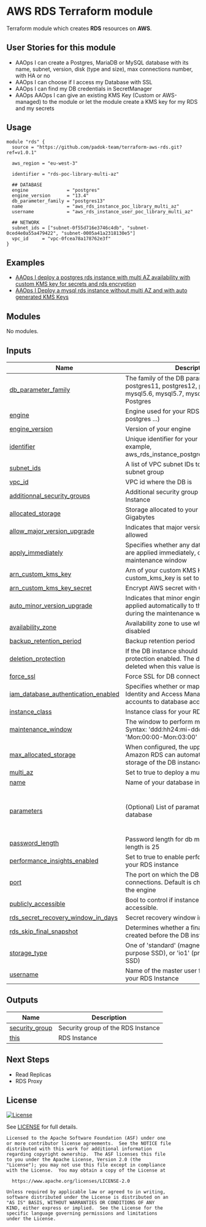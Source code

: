 # AWS RDS Terraform module

Terraform module which creates **RDS** resources on **AWS**.

## User Stories for this module

- AAOps I can create a Postgres, MariaDB or MySQL database with its name, subnet, version, disk (type and size), max connections number, with HA or no
- AAOps I can choose if I access my Database with SSL
- AAOps I can find my DB credentials in SecretManager
- AAOps AAOps I can give an existing KMS Key (Custom or AWS-managed) to the module or let the module create a KMS key for my RDS and my secrets
## Usage

```hcl
module "rds" {
  source = "https://github.com/padok-team/terraform-aws-rds.git?ref=v1.0.1"

  aws_region = "eu-west-3"

  identifier = "rds-poc-library-multi-az"

  ## DATABASE
  engine              = "postgres"
  engine_version      = "13.4"
  db_parameter_family = "postgres13"
  name                = "aws_rds_instance_poc_library_multi_az"
  username            = "aws_rds_instance_user_poc_library_multi_az"

  ## NETWORK
  subnet_ids = ["subnet-0f55d716e3746c4db", "subnet-0ced4e0a55a479422", "subnet-0005a41a2318130e5"]
  vpc_id     = "vpc-0fcea78a178762e3f"
}
```

## Examples

- [AAOps I deploy a postgres rds instance with multi AZ availability with custom KMS key for secrets and rds encryption](examples/multi_az_rds_instance_postgres/main.tf)
- [AAOps I Deploy a mysql rds instance without multi AZ and with auto generated KMS Keys](examples/one_az_rds_instance_mysql/main.tf)

<!-- BEGIN_TF_DOCS -->
## Modules

No modules.

## Inputs

| Name | Description | Type | Default | Required |
|------|-------------|------|---------|:--------:|
| <a name="input_db_parameter_family"></a> [db\_parameter\_family](#input\_db\_parameter\_family) | The family of the DB parameter group. Among postgres11, postgres12, postgres13, mysql5.6, mysql5.7, mysql8.0 for MySQL and Postgres | `string` | n/a | yes |
| <a name="input_engine"></a> [engine](#input\_engine) | Engine used for your RDS instance (mysql, postgres ...) | `string` | n/a | yes |
| <a name="input_engine_version"></a> [engine\_version](#input\_engine\_version) | Version of your engine | `string` | n/a | yes |
| <a name="input_identifier"></a> [identifier](#input\_identifier) | Unique identifier for your RDS instance. For example, aws\_rds\_instance\_postgres\_poc\_library\_break | `string` | n/a | yes |
| <a name="input_subnet_ids"></a> [subnet\_ids](#input\_subnet\_ids) | A list of VPC subnet IDs to create your db subnet group | `list(string)` | n/a | yes |
| <a name="input_vpc_id"></a> [vpc\_id](#input\_vpc\_id) | VPC id where the DB is | `string` | n/a | yes |
| <a name="input_additionnal_security_groups"></a> [additionnal\_security\_groups](#input\_additionnal\_security\_groups) | Additional security group to add to the RDS Instance | `list(string)` | `[]` | no |
| <a name="input_allocated_storage"></a> [allocated\_storage](#input\_allocated\_storage) | Storage allocated to your RDS instance in Gigabytes | `number` | `10` | no |
| <a name="input_allow_major_version_upgrade"></a> [allow\_major\_version\_upgrade](#input\_allow\_major\_version\_upgrade) | Indicates that major version upgrades are allowed | `bool` | `false` | no |
| <a name="input_apply_immediately"></a> [apply\_immediately](#input\_apply\_immediately) | Specifies whether any database modifications are applied immediately, or during the next maintenance window | `bool` | `false` | no |
| <a name="input_arn_custom_kms_key"></a> [arn\_custom\_kms\_key](#input\_arn\_custom\_kms\_key) | Arn of your custom KMS Key. Useful only if custom\_kms\_key is set to true | `string` | `null` | no |
| <a name="input_arn_custom_kms_key_secret"></a> [arn\_custom\_kms\_key\_secret](#input\_arn\_custom\_kms\_key\_secret) | Encrypt AWS secret with CMK | `string` | `null` | no |
| <a name="input_auto_minor_version_upgrade"></a> [auto\_minor\_version\_upgrade](#input\_auto\_minor\_version\_upgrade) | Indicates that minor engine upgrades will be applied automatically to the DB instance during the maintenance window | `bool` | `true` | no |
| <a name="input_availability_zone"></a> [availability\_zone](#input\_availability\_zone) | Availability zone to use when Multi AZ is disabled | `string` | `"eu-west-3a"` | no |
| <a name="input_backup_retention_period"></a> [backup\_retention\_period](#input\_backup\_retention\_period) | Backup retention period | `number` | `30` | no |
| <a name="input_deletion_protection"></a> [deletion\_protection](#input\_deletion\_protection) | If the DB instance should have deletion protection enabled. The database can't be deleted when this value is set to true | `bool` | `true` | no |
| <a name="input_force_ssl"></a> [force\_ssl](#input\_force\_ssl) | Force SSL for DB connections | `string` | `true` | no |
| <a name="input_iam_database_authentication_enabled"></a> [iam\_database\_authentication\_enabled](#input\_iam\_database\_authentication\_enabled) | Specifies whether or mappings of AWS Identity and Access Management (IAM) accounts to database accounts is enabled | `bool` | `false` | no |
| <a name="input_instance_class"></a> [instance\_class](#input\_instance\_class) | Instance class for your RDS instance | `string` | `"db.t3.micro"` | no |
| <a name="input_maintenance_window"></a> [maintenance\_window](#input\_maintenance\_window) | The window to perform maintenance in. Syntax: 'ddd:hh24:mi-ddd:hh24:mi'. Eg: 'Mon:00:00-Mon:03:00' | `string` | `"Mon:00:00-Mon:03:00"` | no |
| <a name="input_max_allocated_storage"></a> [max\_allocated\_storage](#input\_max\_allocated\_storage) | When configured, the upper limit to which Amazon RDS can automatically scale the storage of the DB instance | `number` | `50` | no |
| <a name="input_multi_az"></a> [multi\_az](#input\_multi\_az) | Set to true to deploy a multi AZ RDS instance | `bool` | `false` | no |
| <a name="input_name"></a> [name](#input\_name) | Name of your database in your RDS instance | `string` | `"aws_padok_database_instance"` | no |
| <a name="input_parameters"></a> [parameters](#input\_parameters) | (Optional) List of paramaters to add to the database | <pre>list(object({<br>    name         = string<br>    value        = string<br>    apply_method = string<br>  }))</pre> | `[]` | no |
| <a name="input_password_length"></a> [password\_length](#input\_password\_length) | Password length for db master user, Minimum length is 25 | `number` | `40` | no |
| <a name="input_performance_insights_enabled"></a> [performance\_insights\_enabled](#input\_performance\_insights\_enabled) | Set to true to enable performance insights on your RDS instance | `bool` | `true` | no |
| <a name="input_port"></a> [port](#input\_port) | The port on which the DB accepts connections. Default is chosen depeding on the engine | `number` | `null` | no |
| <a name="input_publicly_accessible"></a> [publicly\_accessible](#input\_publicly\_accessible) | Bool to control if instance is publicly accessible. | `bool` | `false` | no |
| <a name="input_rds_secret_recovery_window_in_days"></a> [rds\_secret\_recovery\_window\_in\_days](#input\_rds\_secret\_recovery\_window\_in\_days) | Secret recovery window in days | `number` | `10` | no |
| <a name="input_rds_skip_final_snapshot"></a> [rds\_skip\_final\_snapshot](#input\_rds\_skip\_final\_snapshot) | Determines whether a final DB snapshot is created before the DB instance is deleted | `bool` | `false` | no |
| <a name="input_storage_type"></a> [storage\_type](#input\_storage\_type) | One of 'standard' (magnetic), 'gp2' (general purpose SSD), or 'io1' (provisioned IOPS SSD) | `string` | `"gp2"` | no |
| <a name="input_username"></a> [username](#input\_username) | Name of the master user for the database in your RDS Instance | `string` | `"admin"` | no |

## Outputs

| Name | Description |
|------|-------------|
| <a name="output_security_group"></a> [security\_group](#output\_security\_group) | Security group of the RDS Instance |
| <a name="output_this"></a> [this](#output\_this) | RDS Instance |
<!-- END_TF_DOCS -->

## Next Steps
- Read Replicas
- RDS Proxy

## License

[![License](https://img.shields.io/badge/License-Apache%202.0-blue.svg)](https://opensource.org/licenses/Apache-2.0)

See [LICENSE](LICENSE) for full details.

```text
Licensed to the Apache Software Foundation (ASF) under one
or more contributor license agreements.  See the NOTICE file
distributed with this work for additional information
regarding copyright ownership.  The ASF licenses this file
to you under the Apache License, Version 2.0 (the
"License"); you may not use this file except in compliance
with the License.  You may obtain a copy of the License at

  https://www.apache.org/licenses/LICENSE-2.0

Unless required by applicable law or agreed to in writing,
software distributed under the License is distributed on an
"AS IS" BASIS, WITHOUT WARRANTIES OR CONDITIONS OF ANY
KIND, either express or implied.  See the License for the
specific language governing permissions and limitations
under the License.
```
